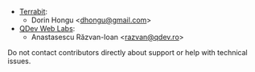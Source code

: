   - [Terrabit](https://www.terrabit.ro):
      - Dorin Hongu \<<dhongu@gmail.com>\>
  - [QDev Web Labs](https://qdev.ro):
      - Anastasescu Răzvan-Ioan \<<razvan@qdev.ro>\>

Do not contact contributors directly about support or help with
technical issues.
